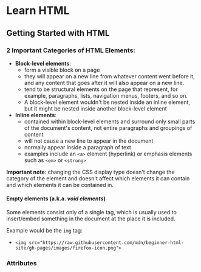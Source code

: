 # Learn HTML

## Getting Started with HTML

### 2 Important Categories of HTML Elements:

- **Block-level elements**:
  - form a visible block on a page
  - they will appear on a new line from whatever content went before it, and any content that goes after it will also appear on a new line.
  - tend to be structural elements on the page that represent, for example, paragraphs, lists, navigation menus, footers, and so on.
  - A block-level element wouldn't be nested inside an inline element, but it might be nested inside another block-level element
- **Inline elements**:
  - contained within block-level elements and surround only small parts of the document's content, not entire paragraphs and groupings of content
  - will not cause a new line to appear in the document
  - normally appear inside a paragraph of text
  - examples include an `<a>` element (hyperlink) or emphasis elements such as `<em>` or `<strong>`

**Important note**: changing the CSS display type doesn't change the category of the element and doesn't affect which elements it can contain and which elements it can be contained in.

#### Empty elements (a.k.a. *void elements*)

Some elements consist only of a single tag, which is usually used to insert/embed something in the document at the place it is included.

Example would be the `img` tag:

- `<img src="https://raw.githubusercontent.com/mdn/beginner-html-site/gh-pages/images/firefox-icon.png">`

### Attributes

